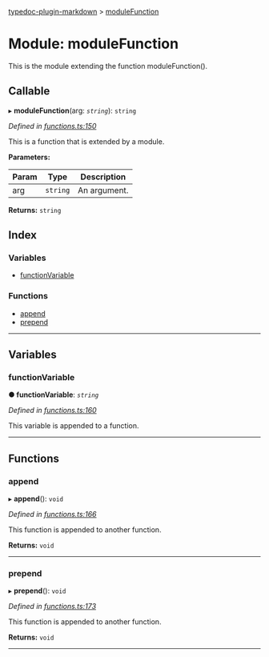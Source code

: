 [typedoc-plugin-markdown](../README.md) > [moduleFunction](../modules/modulefunction.md)

# Module: moduleFunction

This is the module extending the function moduleFunction().

## Callable
▸ **moduleFunction**(arg: *`string`*): `string`

*Defined in [functions.ts:150](https://bitbucket.org/owner/repository_name/src/master/src/functions.ts?fileviewer&amp;#x3D;file-view-default#functions.ts-150)*

This is a function that is extended by a module.

**Parameters:**

| Param | Type | Description |
| ------ | ------ | ------ |
| arg | `string`   |  An argument. |

**Returns:** `string`

## Index

### Variables

* [functionVariable](modulefunction.md#markdown-header-functionvariable)

### Functions

* [append](modulefunction.md#markdown-header-append)
* [prepend](modulefunction.md#markdown-header-prepend)

---

## Variables

###  functionVariable

**●  functionVariable**:  *`string`* 

*Defined in [functions.ts:160](https://bitbucket.org/owner/repository_name/src/master/src/functions.ts?fileviewer&amp;#x3D;file-view-default#functions.ts-160)*

This variable is appended to a function.

___

## Functions

###  append

▸ **append**(): `void`

*Defined in [functions.ts:166](https://bitbucket.org/owner/repository_name/src/master/src/functions.ts?fileviewer&amp;#x3D;file-view-default#functions.ts-166)*

This function is appended to another function.

**Returns:** `void`

___

###  prepend

▸ **prepend**(): `void`

*Defined in [functions.ts:173](https://bitbucket.org/owner/repository_name/src/master/src/functions.ts?fileviewer&amp;#x3D;file-view-default#functions.ts-173)*

This function is appended to another function.

**Returns:** `void`

___

